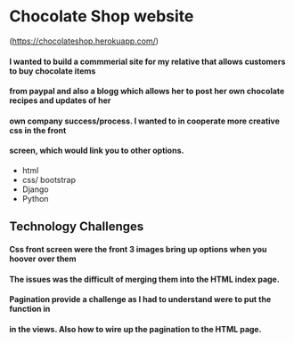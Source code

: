 # Chocolate Shop website

(https://chocolateshop.herokuapp.com/)

#### I wanted to build a commmerial site for my relative that allows customers to buy chocolate items
#### from paypal and also a blogg which allows her to post her own chocolate recipes and updates of her
#### own company success/process. I wanted to in cooperate more creative css in the front 
#### screen, which would link you to other options. 


* html
* css/ bootstrap
* Django 
* Python


## Technology Challenges

#### Css front screen were the front 3 images bring up options when you hoover over them
#### The issues was the difficult of merging them into the HTML index page.

#### Pagination provide a challenge as I had to understand were to put the function in 
#### in the views. Also how to wire up the pagination to the HTML page.

#### 
